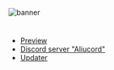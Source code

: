 ![banner](https://cdn.discordapp.com/attachments/963481848535719966/963733042889908224/Picsart_22-04-13_12-21-39-194.jpg)
#
* [Preview](https://media.discordapp.net/attachments/963481848535719966/963491337527783545/Picsart_22-04-12_20-15-53-123.jpg)
* [Discord server "Aliucord"](https://discord.gg/uwucord)
* [Updater](https://raw.githubusercontent.com/ExtbhiteEAS/Black-Eagle/main/BlackEagle.json)
